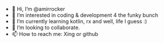 - 👋 Hi, I’m @amirrocker
- 👀 I’m interested in coding & development 4 the funky bunch
- 🌱 I’m currently learning kotlin, rx and well, life I guess :)
- 💞️ I’m looking to collaborate.
- 📫 How to reach me: Xing or github

<!---
amirrocker/amirrocker is a ✨ special ✨ repository because its `README.md` (this file) appears on your GitHub profile.
You can click the Preview link to take a look at your changes.
--->
